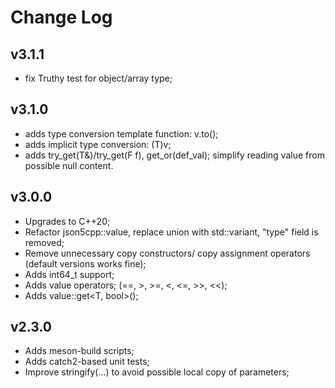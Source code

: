 # Change Log

## v3.1.1

- fix Truthy test for object/array type;

## v3.1.0

- adds type conversion template function: v.to<T>();
- adds implicit type conversion: (T)v;
- adds try_get(T&)/try_get(F f), get_or(def_val);
  simplify reading value from possible null content.

## v3.0.0

- Upgrades to C++20;
- Refactor json5cpp::value, replace union with std::variant, "type" field is removed;
- Remove unnecessary copy constructors/ copy assignment operators (default versions works fine);
- Adds int64_t support;
- Adds value operators; (==, >, >=, <, <=, >>, <<);
- Adds value::get<T, bool>();

## v2.3.0

- Adds meson-build scripts;
- Adds catch2-based unit tests;
- Improve stringify(...) to avoid possible local copy of parameters;
